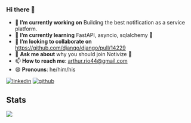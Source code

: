 ### Hi there 👋

- 🔭 **I’m currently working on** Building the best notification as a service platform.
- 🌱 **I’m currently learning** FastAPI, asyncio, sqlalchemy 🐍
- 👯 **I’m looking to collaborate on** https://github.com/django/django/pull/14229
- 💬 **Ask me about** why you should join Notivize 🦄
- 📫 **How to reach me**: arthur.rio44@gmail.com
- 😄 **Pronouns**: he/him/his

[![linkedin](https://img.shields.io/badge/Linked_In-0A66C2?style=for-the-badge&logo=LinkedIn&logoColor=white)](https://www.linkedin.com/in/arthurio/) [![github](https://img.shields.io/badge/GitHub-000000?style=for-the-badge&logo=GitHub&logoColor=white)](https://github.com/arthurio)

## Stats

![](https://github-readme-stats.vercel.app/api?username=arthurio&hide_title=true&show_icons=true&count_private=true&theme=radical)
